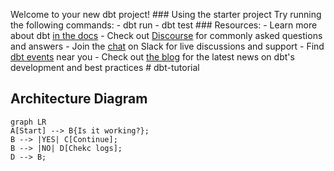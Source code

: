 Welcome to your new dbt project! ### Using the starter project Try running the following commands: - dbt run - dbt test ### Resources: - Learn more about dbt [in the docs](https://docs.getdbt.com/docs/introduction) - Check out [Discourse](https://discourse.getdbt.com/) for commonly asked questions and answers - Join the [chat](https://community.getdbt.com/) on Slack for live discussions and support - Find [dbt events](https://events.getdbt.com) near you - Check out [the blog](https://blog.getdbt.com/) for the latest news on dbt's development and best practices # dbt-tutorial 


## Architecture Diagram 

```mermaid 
graph LR 
A[Start] --> B{Is it working?}; 
B --> |YES| C[Continue]; 
B --> |NO| D[Chekc logs]; 
D --> B; 
```
